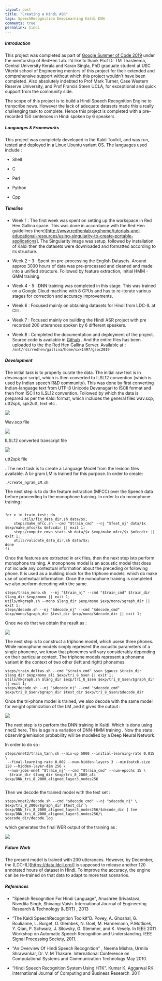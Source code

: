 ```yaml
---
layout: post
title: "Creating a Hindi ASR"
tags: SpeechRecognition DeepLearning Kaldi DNN
comments: true
permalink: hindi
---
```


##### Introduction

This project was completed as part of [Google Summer of Code 2019](https://summerofcode.withgoogle.com/projects/#6492594211651584) under the mentorship of RedHen Lab. I'd like to thank Prof Dr TM
Thasleema, Central University Kerala and Karan Singla, PhD graduate student at USC Viterbi school of Engineering mentors of this project for their extended and comprehensive support without which this project wouldn't have been completed. Also absolutely indebted to Prof Mark Turner, Case Western Reserve University, and Prof Francis Steen UCLA, for exceptional and quick support from the community side.

The scope of this project is to build a Hindi Speech Recognition Engine to transcribe news. However the lack of adequate datasets made this a really challenging task to complete. Hence this project is completed with a pre-recorded 150 sentences in Hindi spoken by 6 speakers. 


##### Languages & Frameworks

This project was completely developed in the Kaldi Toolkit, and was run, tested and deployed in a Linux Ubuntu variant OS. The languages used include : 

* Shell

* C 

* Perl

* Python

* Cpp


##### Timeline

* Week 1 : The first week was spent on setting up the workspace in Red Hen Gallina space. This was done in accordance with the Red Hen guidelines (here)[http://www.redhenlab.org/home/tutorials-and-educational-resources/using-singularity-to-create-portable-applications]. The Singularity image was setup, followed by installation of Kaldi then the datasets were downloaded and formatted according to its structure. 

* Week 2 - 3 : Spent on pre-processing the English Datasets. Around approx 3000 hours of data was pre-processed and cleaned and made into a unified structure. Followed by feature extraction, initial HMM - GMM training. 

* Week 4 - 5 : DNN training was completed in this stage. This was trained on a Google Cloud machine with 8 GPUs and has to re-iterate various stages for correction and accuracy improvements. 

* Week 6 : Focused mainly on obtaining datasets for Hindi from LDC-IL at CIIL. 

* Week 7 : Focused mainly on building the Hindi ASR project with pre recorded 200 utterances spoken by 6 different speakers. 

* Week 8 : Completed the documentation and deployment of the project. Source code is available in [Github](https://github.com/shaheenkdr/gsoc2019/) . And the entire files has been uploaded to the the Red Hen Gallina Server. Available at :
`/mnt/rds/redhen/gallina/home/sxk1497/gsoc2019`

##### Development

The initial task is to properly curate the data. The initial raw text is in devanagari script, which is then converted to ILSL12 convention (which is used by Indian speech R&D community). This was done by first converting Indian-language text from UTF-8 Unicode Devanagari to ISCII format and then from ISCII to ILSL12 convention. Followed by which the data is prepared as per the Kaldi format, which includes the general files wav.scp, utt2spk, spk2utt, text etc . 

<img src="https://raw.githubusercontent.com/shaheenkdr/GSoC2019/master/hindi/hindi.png">

Wav.scp file

<img src="https://raw.githubusercontent.com/shaheenkdr/GSoC2019/master/hindi/trans.png">

ILSL12 converted transcript file

<img src="https://raw.githubusercontent.com/shaheenkdr/GSoC2019/master/hindi/utt2spk.png">

utt2spk file

. The next task is to create a Language Model from the lexicon files available. A bi-gram LM is trained for this purpose. In order to create:  

```
./Create_ngram_LM.sh 
```

The next step is to do the feature extraction (MFCC) over the Speech data before proceeding to the monophone training. In order to do monophone training : 

```

for x in train test; do 
        utils/fix_data_dir.sh data/$x;
	steps/make_mfcc.sh --cmd "$train_cmd" --nj "$feat_nj" data/$x $exp/make_mfcc/$x $mfccdir || exit 1;
 	steps/compute_cmvn_stats.sh data/$x $exp/make_mfcc/$x $mfccdir || exit 1;
	utils/validate_data_dir.sh data/$x;
done
fi

```
Once the features are extracted in ark files, then the next step isto perform monophone training. A monophone model is an acoustic model that does not include any contextual information about the preceding or following phone. It is used as a building block for the triphone models, which do make use of contextual information. Once the monophone training is completed we also perform decoding with the same. 

```
steps/train_mono.sh  --nj "$train_nj" --cmd "$train_cmd" $train_dir $lang_dir $exp/mono || exit 1; 
utils/mkgraph.sh --mono $lang_dir $exp/mono $exp/mono/$graph_dir || exit 1;
steps/decode.sh --nj "$decode_nj" --cmd "$decode_cmd" $exp/mono/$graph_dir $test_dir $exp/mono/$decode_dir || exit 1;

```

Once we do that we obtain the result as : 

<img src="https://raw.githubusercontent.com/shaheenkdr/GSoC2019/master/hindi/mono_decode.png">

The next step is to construct a triphone model, which usese three phones. While monophone models simply represent the acoustic parameters of a single phoneme, we know that phonemes will vary considerably depending on their particular context. The triphone models represent a phoneme variant in the context of two other (left and right) phonemes.

```
steps/train_deltas.sh --cmd "$train_cmd" $sen $gauss $train_dir $lang_dir $exp/mono_ali $exp/tri_8_$sen || exit 1; 
utils/mkgraph.sh $lang_dir $exp/tri_8_$sen $exp/tri_8_$sen/$graph_dir || exit 1;
steps/decode.sh --nj "$decode_nj" --cmd "$decode_cmd"  $exp/tri_8_$sen/$graph_dir $test_dir $exp/tri_8_$sen/$decode_dir 

```

Once the tri-phone model is trained, we also decode with the same model for weight optimization of the LM ,and it gives the output : 

<img src="https://raw.githubusercontent.com/shaheenkdr/GSoC2019/master/hindi/tri_decode.png">

The next step is to perform the DNN training in Kaldi. Which is done using nnet2 here. This is again a variation of DNN-HMM training . Now the state observing/emission probability will be modelled by a Deep Neural Network.

In order to do so : 

```
steps/nnet2/train_tanh.sh --mix-up 5000 --initial-learning-rate 0.015 \
 --final-learning-rate 0.002 --num-hidden-layers 3 --minibatch-size 128 --hidden-layer-dim 256 \
 --num-jobs-nnet "$train_nj" --cmd "$train_cmd" --num-epochs 15 \
  $train_dir $lang_dir $exp/tri_8_2000_ali $exp/DNN_tri_8_2000_aligned_layer3_nodes256
  
  ```
  
  Then we decode the trained model with the test set : 
  
  ```
  steps/nnet2/decode.sh --cmd "$decode_cmd" --nj "$decode_nj" \
 $exp/tri_8_2000/$graph_dir $test_dir \
  $exp/DNN_tri_8_2000_aligned_layer3_nodes256/$decode_dir | tee $exp/DNN_tri_8_2000_aligned_layer3_nodes256/\
  $decode_dir/decode.log
  
  ```

which generates the final WER output of the training as : 

<img src="https://raw.githubusercontent.com/shaheenkdr/GSoC2019/master/hindi/dnn_decode.png">

##### Future Work

The present model is trained with 200 utterances. However, by December, the (LDC-IL)[https://data.ldcil.org/] is supposed to release another 120 annotated hours of dataset in Hindi. To improve the accuracy, the engine can be re-trained on that data to adapt to more test scenarios. 


##### References 

* "Speech Recognition For Hindi Language", Anushree Srivastava, Nivedita Singh, Shivangi Vaish. International Journal of Engineering Research & Technology (IJERT) , 2013

*  ”The Kaldi SpeechRecognition Toolkit”D. Povey, A. Ghoshal, G. Boulianne, L. Burget, O. Glembek, N. Goel, M. Hannemann, P.Motlicek, Y. Qian, P. Schwarz, J. Silovsky, G. Stemmer, and K. Vesely. In IEEE 2011 Workshop on Automatic Speech Recognition and Understanding. IEEE Signal Processing Society, 2011.

* "An Overview Of Hindi Speech Recognition" , Neema Mishra, Urmila Shrawankar, Dr. V. M Thakare. International Conference on Computational Systems and Communication Technology May 2010.

* "Hindi Speech Recognition System Using HTK".  Kumar K, Aggarwal RK. International Journal of Computing and Business Research. 2011
